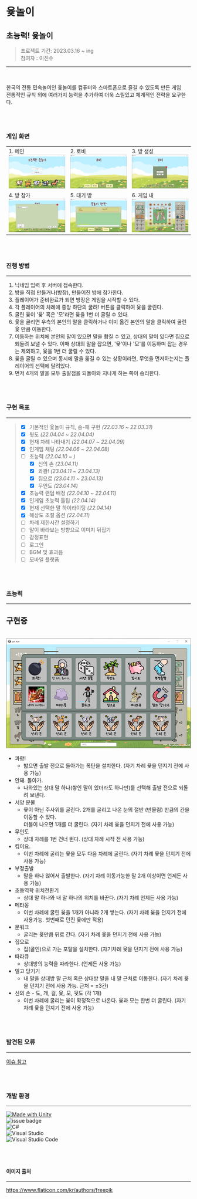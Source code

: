 # 윷놀이


## 초능력! 윷놀이

> 프로젝트 기간: 2023.03.16 ~ ing<br>
> 참여자 : 이진수<br>

--------

<br>

한국의 전통 민속놀이인 윷놀이를 컴퓨터와 스마트폰으로 즐길 수 있도록 만든 게임<br>
전통적인 규칙 외에 여러가지 능력을 추가하여 더욱 스릴있고 체계적인 전략을 요구한다.



<br>
<br>


### 게임 화면

||||
|:---|:----|:----|
|1. 메인<br><img src="readme img/main.png">|2. 로비<br><img src="readme img/lobby.png">|3. 방 생성<br><img src="readme img/create room.png">|
|4. 방 참가<br><img src="readme img/join room.png">|5. 대기 방<br><img src="readme img/in room.png">|6. 게임 내<br><img src="readme img/in game.png">|
 
 <br>
 <br>




### 진행 방법
---
1. 닉네임 입력 후 서버에 접속한다.
2. 방을 직접 만들거나(방장), 만들어진 방에 참가한다.
3. 플레이어가 준비완료가 되면 방장은 게임을 시작할 수 있다.
4. 각 플레이어의 차례에 중앙 하단의 굴려! 버튼을 클릭하여 윷을 굴린다.
4. 굴린 윷이 '윷' 혹은 '모'라면 윷을 1번 더 굴릴 수 있다.
4. 윷을 굴리면 우측의 본인의 말을 클릭하거나 이미 옮긴 본인의 말을 클릭하여 굴린 윷 만큼 이동한다.
4. 이동하는 위치에 본인의 말이 있으면 말을 합칠 수 있고, 상대의 말이 있다면 집으로 되돌려 보낼 수 있다. 이때 상대의 말을 잡으면, '윷'이나 '모'를 이동하며 잡는 경우는 제외하고, 윷을 1번 더 굴릴 수 있다.
4. 윷을 굴릴 수 있으며 동시에 말을 옮길 수 있는 상황이라면, 무엇을 먼저하는지는 플레이어의 선택에 달려있다.
4. 먼저 4개의 말을 모두 출발점을 되돌아와 지나게 하는 쪽이 승리한다.

<br>
<br>

### 구현 목표

---
> - [x] 기본적인 윷놀이 규칙, 승-패 구현 *(22.03.16 ~ 22.03.31)*
> - [x] 뒷도 *(22.04.04 ~ 22.04.04)*
> - [x] 현재 차례 나타내기 *(22.04.07 ~ 22.04.09)*
> - [x] 인게임 채팅 *(22.04.06 ~ 22.04.08)*
> - [ ] 초능력 *(22.04.10 ~ )*
>    - [x] 신의 손 *(23.04.11)*
>    - [x] 콰쾅! *(23.04.11 ~ 23.04.13)*
>    - [x] 집으로 *(23.04.11 ~ 23.04.13)*
>    - [x] 무인도 *(23.04.14)*
> - [x] 초능력 랜덤 배정 *(22.04.10 ~ 22.04.11)*
> - [x] 인게임 초능력 툴팁 *(22.04.14)*
> - [x] 현재 선택한 말 하이라이팅 *(22.04.14)*
> - [x] 해상도 조절 옵션 *(22.04.11)*
> - [ ] 차례 제한시간 설정하기
> - [ ] 말이 바라보는 방향으로 이미지 뒤집기
> - [ ] 감정표현
> - [ ] 로그인
> - [ ] BGM 및 효과음
> - [ ] 모바일 플랫폼


<br>
<br>

### 초능력
---

## 구현중

<br>
<img src="readme img/esp list.png">

<br>

- 콰쾅!
    - 밟으면 출발 전으로 돌아가는 폭탄을 설치한다. (자기 차례 윷을 던지기 전에 사용 가능)
- 안돼. 돌아가.
    - 나와있는 상대 말 하나(쌓인 말이 있더라도 하나만)를 선택해 출발 전으로 되돌려 보낸다.
- 서양 문물
    - 윷이 아닌 주사위를 굴린다. 2개를 굴리고 나온 눈의 절반 (반올림) 만큼의 칸을 이동할 수 있다. <br>
    더블이 나오면 1개를 더 굴린다. (자기 차례 윷을 던지기 전에 사용 가능)
- 무인도
    - 상대 차례를 1번 건너 뛴다. (상대 차례 시작 전 사용 가능)
- 킵이요.
    - 이번 차례에 굴리는 윷을 모두 다음 차례에 굴린다. (자기 차례 윷을 던지기 전에 사용 가능)
- 부정출발
    - 말을 하나 얹어서 출발한다. (자기 차례 이동가능한 말 2개 이상이면 언제든 사용 가능)
- 초동역학 위치전환기
     - 상대 말 하나와 내 말 하나의 위치를 바꾼다. (자기 차례 언제든 사용 가능)
- 메타몽
    - 이번 차례에 굴린 윷을 1개가 아니라 2개 쌓는다. (자기 차례 윷을 던지기 전에 사용가능. 첫번째로 던진 윷에만 적용)
- 문워크
    - 굴리는 윷만큼 뒤로 간다. (자기 차례 윷을 던지기 전에 사용 가능)
- 집으로
    - 집(골인)으로 가는 포탈을 설치한다. (자기차례 윷을 던지기 전에 사용 가능)
- 따라큐
    - 상대방의 능력을 따라한다. (언제든 사용 가능)
- 밀고 당기기
    - 내 말을 상대방 말 근처 혹은 상대방 말을 내 말 근처로 이동한다. (자기 차례 윷을 던지기 전에 사용 가능. 근처 = ±3칸)
- 신의 손 - 도, 개, 걸, 윷, 모, 뒷도 (각 1개)
    - 이번 차례에 굴리는 윷이 확정적으로 나온다. 윷과 모는 한번 더 굴린다. (자기 차례 윷을 던지기 전에 사용 가능)


<br>
<br>

### 발견된 오류
---
[이슈 참고](https://github.com/LeeJinSoo-BIN/YuT-nOrI/issues/2)

<br>
<br>

### 개발 환경
---
[![Made with Unity](https://img.shields.io/badge/Unity-2021.3.6f1-57b9d3.svg?style=plastic&logo=unity)](https://unity3d.com) <br>
![issue badge](https://img.shields.io/badge/Photon-server-57b9d3.svg?style=plastic) <br>
![C#](https://img.shields.io/badge/C%23-239120?style=plastic&logo=c-sharp&logoColor=white) <br>
![Visual Studio](https://img.shields.io/badge/Visual%20Studio-5C2D91.svg?style=plastic&logo=visual-studio&logoColor=white) <br>
![Visual Studio Code](https://img.shields.io/badge/Visual%20Studio%20Code-0078d7.svg?style=plastic&logo=visual-studio-code&logoColor=white)


<br>
<br>

#### 이미지 출처
---
https://www.flaticon.com/kr/authors/freepik